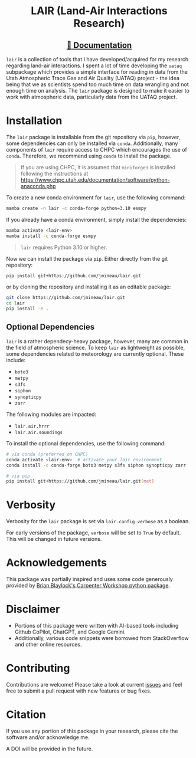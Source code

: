 <div align=center>

# LAIR (Land-Air Interactions Research)

## [:scroll: Documentation](https://jamesmineau.chpc.utah.edu/lair)

</div>

`lair` is a collection of tools that I have developed/acquired for my research regarding land-air interactions. I spent a lot of time developing the `uataq` subpackage which provides a simple interface for reading in data from the Utah Atmospheric Trace Gas and Air Quality (UATAQ) project - the idea being that we as scientists spend too much time on data wrangling and not enough time on analysis. The `lair` package is designed to make it easier to work with atmospheric data, particularly data from the UATAQ project.

# Installation

The `lair` package is installable from the git repository via `pip`, however, some dependencies can only be installed via `conda`.
Additionally, many components of `lair` require access to CHPC which encourages the use of `conda`. Therefore, we recommend using `conda` to install the package.

> If you are using CHPC, it is assumed that `miniforge3` is installed following the instructions at https://www.chpc.utah.edu/documentation/software/python-anaconda.php

To create a new conda environment for `lair`, use the following command:

```bash
mamba create -n lair -c conda-forge python=3.10 esmpy
```

If you already have a conda environment, simply install the dependencies:

```bash
mamba activate <lair-env>
mamba install -c conda-forge esmpy
```

> `lair` requires Python 3.10 or higher.

Now we can install the package via `pip`. Either directly from the git repository:

```bash
pip install git+https://github.com/jmineau/lair.git
```

or by cloning the repository and installing it as an editable package:

```bash
git clone https://github.com/jmineau/lair.git
cd lair
pip install -e .
```

## Optional Dependencies

`lair` is a rather dependecy-heavy package, however, many are common in the field of atmospheric science. To keep `lair` as lightweight as possible, some dependencies related to meteorology are currently optional. These include:
 - `boto3`
 - `metpy`
 - `s3fs`
 - `siphon`
 - `synopticpy`
 - `zarr`

The following modules are impacted:
 - `lair.air.hrrr`
 - `lair.air.soundings`

To install the optional dependencies, use the following command:

```bash
# via conda (preferred on CHPC)
conda activate <lair-env>  # activate your lair environment
conda install -c conda-forge boto3 metpy s3fs siphon synopticpy zarr

# via pip
pip install git+https://github.com/jmineau/lair.git[met]
```

# Verbosity

Verbosity for the `lair` package is set via `lair.config.verbose` as a boolean.

For early versions of the package, `verbose` will be set to `True` by default. This will be changed in future versions.

# Acknowledgements

This package was partially inspired and uses some code generously provided by [Brian Blaylock's Carpenter Workshop python package](https://github.com/blaylockbk/Carpenter_Workshop).

# Disclaimer

 - Portions of this package were written with AI-based tools including Github CoPilot, ChatGPT, and Google Gemini.
 - Additionally, various code snippets were borrowed from StackOverflow and other online resources.

# Contributing

Contributions are welcome! Please take a look at current [issues](https://github.com/jmineau/lair/issues) and feel free to submit a pull request with new features or bug fixes.

# Citation

If you use any portion of this package in your research, please cite the software and/or acknowledge me.

A DOI will be provided in the future.